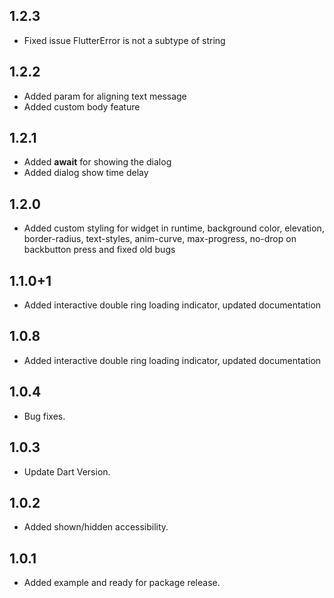 ## 1.2.3
* Fixed issue FlutterError is not a subtype of string

## 1.2.2
* Added param for aligning text message
* Added custom body feature

## 1.2.1
* Added **await** for showing the dialog
* Added dialog show time delay
## 1.2.0  

 - Added custom styling for widget in runtime, background color,
   elevation, border-radius, text-styles, anim-curve, max-progress,
   no-drop on backbutton press and fixed old bugs

## 1.1.0+1
* Added interactive double ring loading indicator, updated documentation

## 1.0.8
* Added interactive double ring loading indicator, updated documentation

## 1.0.4 
 * Bug fixes.

## 1.0.3 
* Update Dart Version.

## 1.0.2
* Added shown/hidden accessibility.

## 1.0.1
* Added example and ready for package release.

